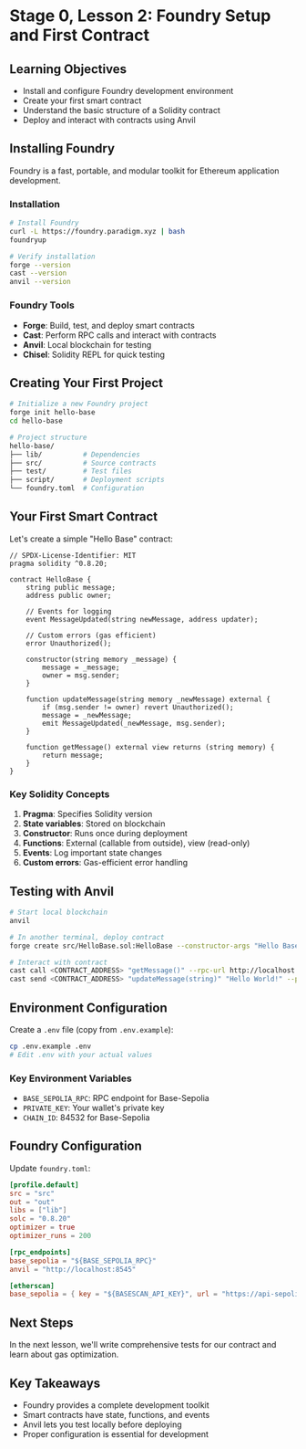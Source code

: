 # Stage 0, Lesson 2: Foundry Setup and First Contract

## Learning Objectives
- Install and configure Foundry development environment
- Create your first smart contract
- Understand the basic structure of a Solidity contract
- Deploy and interact with contracts using Anvil

## Installing Foundry

Foundry is a fast, portable, and modular toolkit for Ethereum application development.

### Installation
```bash
# Install Foundry
curl -L https://foundry.paradigm.xyz | bash
foundryup

# Verify installation
forge --version
cast --version
anvil --version
```

### Foundry Tools
- **Forge**: Build, test, and deploy smart contracts
- **Cast**: Perform RPC calls and interact with contracts
- **Anvil**: Local blockchain for testing
- **Chisel**: Solidity REPL for quick testing

## Creating Your First Project

```bash
# Initialize a new Foundry project
forge init hello-base
cd hello-base

# Project structure
hello-base/
├── lib/          # Dependencies
├── src/          # Source contracts
├── test/         # Test files
├── script/       # Deployment scripts
└── foundry.toml  # Configuration
```

## Your First Smart Contract

Let's create a simple "Hello Base" contract:

```solidity
// SPDX-License-Identifier: MIT
pragma solidity ^0.8.20;

contract HelloBase {
    string public message;
    address public owner;
    
    // Events for logging
    event MessageUpdated(string newMessage, address updater);
    
    // Custom errors (gas efficient)
    error Unauthorized();
    
    constructor(string memory _message) {
        message = _message;
        owner = msg.sender;
    }
    
    function updateMessage(string memory _newMessage) external {
        if (msg.sender != owner) revert Unauthorized();
        message = _newMessage;
        emit MessageUpdated(_newMessage, msg.sender);
    }
    
    function getMessage() external view returns (string memory) {
        return message;
    }
}
```

### Key Solidity Concepts

1. **Pragma**: Specifies Solidity version
2. **State variables**: Stored on blockchain
3. **Constructor**: Runs once during deployment
4. **Functions**: External (callable from outside), view (read-only)
5. **Events**: Log important state changes
6. **Custom errors**: Gas-efficient error handling

## Testing with Anvil

```bash
# Start local blockchain
anvil

# In another terminal, deploy contract
forge create src/HelloBase.sol:HelloBase --constructor-args "Hello Base!" --private-key 0xac0974bec39a17e36ba4a6b4d238ff944bacb478cbed5efcae784d7bf4f2ff80

# Interact with contract
cast call <CONTRACT_ADDRESS> "getMessage()" --rpc-url http://localhost:8545
cast send <CONTRACT_ADDRESS> "updateMessage(string)" "Hello World!" --private-key 0xac0974bec39a17e36ba4a6b4d238ff944bacb478cbed5efcae784d7bf4f2ff80 --rpc-url http://localhost:8545
```

## Environment Configuration

Create a `.env` file (copy from `.env.example`):
```bash
cp .env.example .env
# Edit .env with your actual values
```

### Key Environment Variables
- `BASE_SEPOLIA_RPC`: RPC endpoint for Base-Sepolia
- `PRIVATE_KEY`: Your wallet's private key
- `CHAIN_ID`: 84532 for Base-Sepolia

## Foundry Configuration

Update `foundry.toml`:
```toml
[profile.default]
src = "src"
out = "out"
libs = ["lib"]
solc = "0.8.20"
optimizer = true
optimizer_runs = 200

[rpc_endpoints]
base_sepolia = "${BASE_SEPOLIA_RPC}"
anvil = "http://localhost:8545"

[etherscan]
base_sepolia = { key = "${BASESCAN_API_KEY}", url = "https://api-sepolia.basescan.org/api" }
```

## Next Steps
In the next lesson, we'll write comprehensive tests for our contract and learn about gas optimization.

## Key Takeaways
- Foundry provides a complete development toolkit
- Smart contracts have state, functions, and events
- Anvil lets you test locally before deploying
- Proper configuration is essential for development
